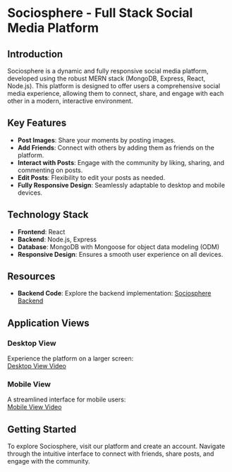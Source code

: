 # Sociosphere - Full Stack Social Media Platform

## Introduction
Sociosphere is a dynamic and fully responsive social media platform, developed using the robust MERN stack (MongoDB, Express, React, Node.js). This platform is designed to offer users a comprehensive social media experience, allowing them to connect, share, and engage with each other in a modern, interactive environment.

## Key Features
- **Post Images**: Share your moments by posting images.
- **Add Friends**: Connect with others by adding them as friends on the platform.
- **Interact with Posts**: Engage with the community by liking, sharing, and commenting on posts.
- **Edit Posts**: Flexibility to edit your posts as needed.
- **Fully Responsive Design**: Seamlessly adaptable to desktop and mobile devices.

## Technology Stack
- **Frontend**: React
- **Backend**: Node.js, Express
- **Database**: MongoDB with Mongoose for object data modeling (ODM)
- **Responsive Design**: Ensures a smooth user experience on all devices.

## Resources
- **Backend Code**: Explore the backend implementation: [Sociosphere Backend](https://github.com/VishvShah98/sociosphere-backend)

## Application Views
### Desktop View
Experience the platform on a larger screen:  
[Desktop View Video](https://github.com/VishvShah98/sociosphere-frontend/assets/70076769/07d418df-a6be-4a95-97e9-da89b2d90c25)

### Mobile View
A streamlined interface for mobile users:  
[Mobile View Video](https://github.com/VishvShah98/sociosphere-frontend/assets/70076769/a512c11e-7470-4c59-ac2d-ce4386fcd6d8)

## Getting Started
To explore Sociosphere, visit our platform and create an account. Navigate through the intuitive interface to connect with friends, share posts, and engage with the community.
